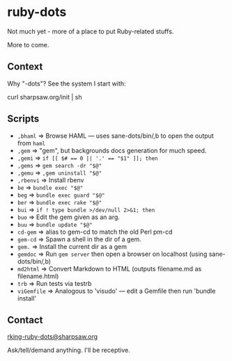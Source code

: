 ruby-dots
========

Not much yet - more of a place to put Ruby-related stuffs.

More to come.

Context
-------

Why "-dots"?  See the system I start with:

  curl sharpsaw.org/init | sh

Scripts
-------

<!--
Requires: https://github.com/sharpsaw/perl-dots (for its bin/bin-docs)
Update by having sharpsaw/perl-dots then Y@" on the next line:
jjV}k!bin-docs
-->
* `,bhaml` ⇒ Browse HAML — uses sane-dots/bin/,b to open the output from `haml`
* `,gem` ⇒ "gem", but backgrounds docs generation for much speed.
* `,gemi` ⇒ `if [[ $# == 0 || '.' == "$1" ]]; then`
* `,gems` ⇒ `gem search -dr "$@"`
* `,gemu` ⇒ `,gem uninstall "$@"`
* `,rbenvi` ⇒ Install rbenv
* `be` ⇒ `bundle exec "$@"`
* `beg` ⇒ `bundle exec guard "$@"`
* `ber` ⇒ `bundle exec rake "$@"`
* `bui` ⇒ `if ! type bundle >/dev/null 2>&1; then`
* `buo` ⇒ Edit the gem given as an arg.
* `buu` ⇒ `bundle update "$@"`
* `cd-gem` ⇒ alias to gem-cd to match the old Perl pm-cd
* `gem-cd` ⇒ Spawn a shell in the dir of a gem.
* `gem.` ⇒ Install the current dir as a gem
* `gemdoc` ⇒ Run `gem server` then open a browser on localhost (using sane-dots/bin/,b)
* `md2html` ⇒ Convert Markdown to HTML (outputs filename.md as filename.html)
* `trb` ⇒ Run tests via testrb
* `viGemfile` ⇒ Analogous to 'visudo' — edit a Gemfile then run 'bundle install'

Contact
-------

rking-ruby-dots@sharpsaw.org

Ask/tell/demand anything. I'll be receptive.
